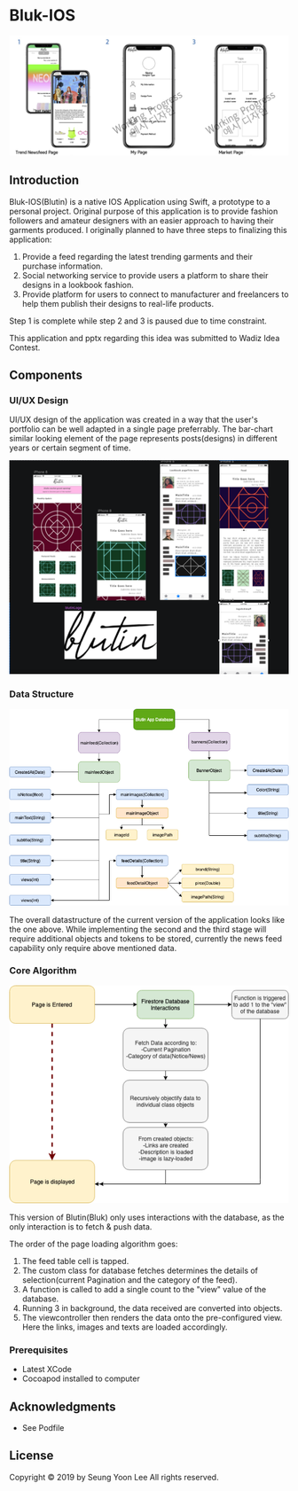 # Bluk-IOS

<img src="images/ButinPortfolio.jpg" alt="ButinPortfolio" style="zoom:50%;" />

## Introduction

Bluk-IOS(Blutin) is a native IOS Application using Swift, a prototype to a personal project. 
Original purpose of this application is to provide fashion followers and amateur designers with an easier approach to having their garments produced. 
I originally planned to have three steps to finalizing this application:

1. Provide a feed regarding the latest trending garments and their purchase information.
2. Social networking service to provide users a platform to share their designs in a lookbook fashion. 
3. Provide platform for users to connect to manufacturer and freelancers to help them publish their designs
to real-life products.

Step 1 is complete while step 2 and 3 is paused due to time constraint.

This application and pptx regarding this idea was submitted to Wadiz Idea Contest.

## Components

### UI/UX Design

UI/UX design of the application was created in a way that the user's portfolio can be well adapted in a single page preferrably. The bar-chart similar looking element of the page represents posts(designs) in different years or certain segment of time.

![BlutinUI](images/BlutinUI.png)



### Data Structure

![Bluk_Datastructure](images/Bluk_Datastructure.png)

The overall datastructure of the current version of the application looks like the one above. While implementing the second and the third stage will require additional objects and tokens to be stored, currently the news feed capability only require above mentioned data. 

### Core Algorithm

![Bluk_Algorithm](images/Bluk_Algorithm.png)

This version of Blutin(Bluk) only uses interactions with the database, as the only interaction is to fetch & push data.

The order of the page loading algorithm goes:

1. The feed table cell is tapped.
2. The custom class for database fetches determines the details of selection(current Pagination and the category of the feed).
3. A function is called to add a single count to the "view" value of the database.
4. Running 3 in background, the data received are converted into objects.
5. The viewcontroller then renders the data onto the pre-configured view. Here the links, images and texts are loaded accordingly. 

### Prerequisites

* Latest XCode
* Cocoapod installed to computer

## Acknowledgments

* See Podfile

## License

Copyright © 2019 by Seung Yoon Lee
All rights reserved. 

